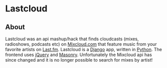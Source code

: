 # Lastcloud #


## About ##
Lastcloud was an api mashup/hack that finds cloudcasts (mixes, radioshows, podcasts etc) on [Mixcloud.com](http://www.mixcloud.com) that feature music from your favorite artists on [Last.fm](http://www.last.fm). Lastcloud is a [Django](https://www.djangoproject.com/) app, written in [Python](http://www.python.org/). The frontend uses [jQuery](http://jquery.com/) and [Masonry](http://masonry.desandro.com/). Unfortunately the Mixcloud api has since changed and it is no longer possible to search for mixes by artist!
